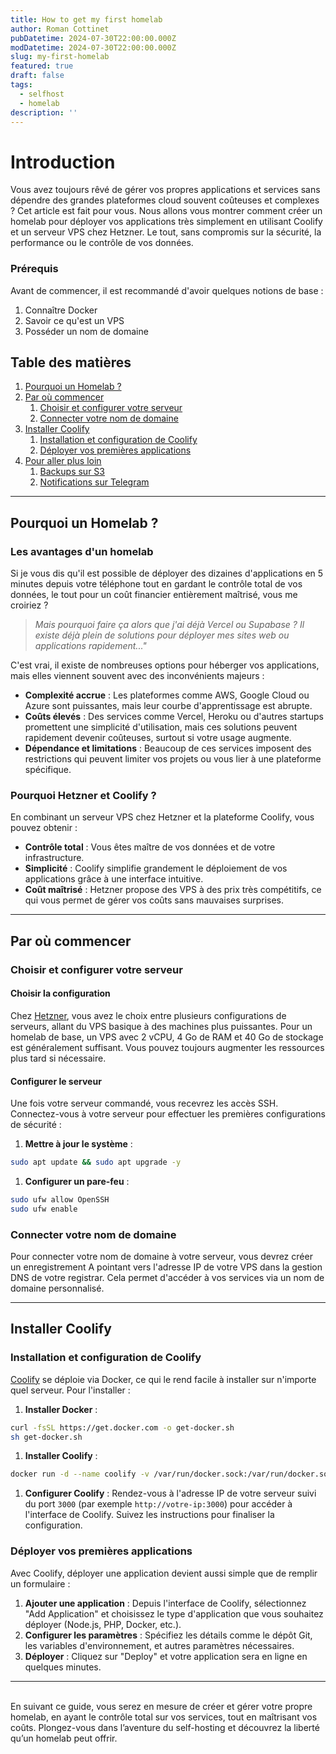 ```yaml
---
title: How to get my first homelab
author: Roman Cottinet
pubDatetime: 2024-07-30T22:00:00.000Z
modDatetime: 2024-07-30T22:00:00.000Z
slug: my-first-homelab
featured: true
draft: false
tags:
  - selfhost
  - homelab
description: ''
---
```


# Introduction

Vous avez toujours rêvé de gérer vos propres applications et services sans dépendre des grandes plateformes cloud souvent coûteuses et complexes ? Cet article est fait pour vous. Nous allons vous montrer comment créer un homelab pour déployer vos applications très simplement en utilisant Coolify et un serveur VPS chez Hetzner. Le tout, sans compromis sur la sécurité, la performance ou le contrôle de vos données.

### Prérequis

Avant de commencer, il est recommandé d'avoir quelques notions de base :

1. Connaître Docker
2. Savoir ce qu'est un VPS
3. Posséder un nom de domaine

## Table des matières

1. [Pourquoi un Homelab ?](#pourquoi-un-homelab)
2. [Par où commencer](#par-où-commencer)
   1. [Choisir et configurer votre serveur](#choisir-et-configurer-votre-serveur)
   2. [Connecter votre nom de domaine](#connecter-votre-nom-de-domaine)
3. [Installer Coolify](#installer-coolify)
   1. [Installation et configuration de Coolify](#installation-et-configuration-de-coolify)
   2. [Déployer vos premières applications](#déployer-vos-premières-applications)
4. [Pour aller plus loin](#pour-aller-plus-loin)
   1. [Backups sur S3](#backups-sur-s3)
   2. [Notifications sur Telegram](#notifications-sur-telegram)

***

## Pourquoi un Homelab ?

### Les avantages d'un homelab

Si je vous dis qu'il est possible de déployer des dizaines d'applications en 5 minutes depuis votre téléphone tout en gardant le contrôle total de vos données, le tout pour un coût financier entièrement maîtrisé, vous me croiriez ?

> *Mais pourquoi faire ça alors que j'ai déjà Vercel ou Supabase ? Il existe déjà plein de solutions pour déployer mes sites web ou applications rapidement..."*

C'est vrai, il existe de nombreuses options pour héberger vos applications, mais elles viennent souvent avec des inconvénients majeurs :

* **Complexité accrue** : Les plateformes comme AWS, Google Cloud ou Azure sont puissantes, mais leur courbe d'apprentissage est abrupte.
* **Coûts élevés** : Des services comme Vercel, Heroku ou d'autres startups promettent une simplicité d'utilisation, mais ces solutions peuvent rapidement devenir coûteuses, surtout si votre usage augmente.
* **Dépendance et limitations** : Beaucoup de ces services imposent des restrictions qui peuvent limiter vos projets ou vous lier à une plateforme spécifique.

### Pourquoi Hetzner et Coolify ?

En combinant un serveur VPS chez Hetzner et la plateforme Coolify, vous pouvez obtenir :

* **Contrôle total** : Vous êtes maître de vos données et de votre infrastructure.
* **Simplicité** : Coolify simplifie grandement le déploiement de vos applications grâce à une interface intuitive.
* **Coût maîtrisé** : Hetzner propose des VPS à des prix très compétitifs, ce qui vous permet de gérer vos coûts sans mauvaises surprises.

***

## Par où commencer

### Choisir et configurer votre serveur

#### Choisir la configuration

Chez [Hetzner](https://www.hetzner.com/cloud/), vous avez le choix entre plusieurs configurations de serveurs, allant du VPS basique à des machines plus puissantes. Pour un homelab de base, un VPS avec 2 vCPU, 4 Go de RAM et 40 Go de stockage est généralement suffisant. Vous pouvez toujours augmenter les ressources plus tard si nécessaire.

#### Configurer le serveur

Une fois votre serveur commandé, vous recevrez les accès SSH. Connectez-vous à votre serveur pour effectuer les premières configurations de sécurité :

1. **Mettre à jour le système** :

```bash
sudo apt update && sudo apt upgrade -y
```

1. **Configurer un pare-feu** :

```bash
sudo ufw allow OpenSSH
sudo ufw enable
```

### Connecter votre nom de domaine

Pour connecter votre nom de domaine à votre serveur, vous devrez créer un enregistrement A pointant vers l'adresse IP de votre VPS dans la gestion DNS de votre registrar. Cela permet d'accéder à vos services via un nom de domaine personnalisé.

***

## Installer Coolify

### Installation et configuration de Coolify

[Coolify](https://coolify.io/docs/introduction) se déploie via Docker, ce qui le rend facile à installer sur n'importe quel serveur. Pour l'installer :

1. **Installer Docker** :

```bash
curl -fsSL https://get.docker.com -o get-docker.sh
sh get-docker.sh
```

1. **Installer Coolify** :

```bash
docker run -d --name coolify -v /var/run/docker.sock:/var/run/docker.sock -p 3000:3000 coollabsio/coolify
```

1. **Configurer Coolify** : Rendez-vous à l'adresse IP de votre serveur suivi du port `3000` (par exemple `http://votre-ip:3000`) pour accéder à l'interface de Coolify. Suivez les instructions pour finaliser la configuration.

### Déployer vos premières applications

Avec Coolify, déployer une application devient aussi simple que de remplir un formulaire :

1. **Ajouter une application** : Depuis l'interface de Coolify, sélectionnez "Add Application" et choisissez le type d'application que vous souhaitez déployer (Node.js, PHP, Docker, etc.).
2. **Configurer les paramètres** : Spécifiez les détails comme le dépôt Git, les variables d'environnement, et autres paramètres nécessaires.
3. **Déployer** : Cliquez sur "Deploy" et votre application sera en ligne en quelques minutes.

***

\
En suivant ce guide, vous serez en mesure de créer et gérer votre propre homelab, en ayant le contrôle total sur vos services, tout en maîtrisant vos coûts. Plongez-vous dans l’aventure du self-hosting et découvrez la liberté qu’un homelab peut offrir.
